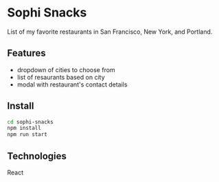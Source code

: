# Sophi Snacks

List of my favorite restaurants in San Francisco, New York, and Portland.

## Features

- dropdown of cities to choose from
- list of resaurants based on city
- modal with restaurant's contact details

## Install

```sh
cd sophi-snacks
npm install
npm run start
```

## Technologies

React
